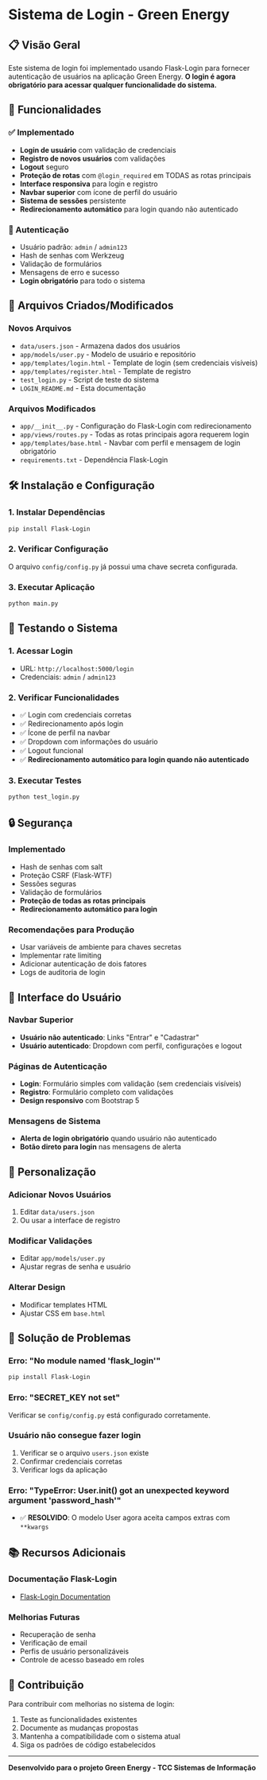 # Sistema de Login - Green Energy

## 📋 Visão Geral

Este sistema de login foi implementado usando Flask-Login para fornecer autenticação de usuários na aplicação Green Energy. **O login é agora obrigatório para acessar qualquer funcionalidade do sistema.**

## 🚀 Funcionalidades

### ✅ Implementado
- **Login de usuário** com validação de credenciais
- **Registro de novos usuários** com validações
- **Logout** seguro
- **Proteção de rotas** com `@login_required` em TODAS as rotas principais
- **Interface responsiva** para login e registro
- **Navbar superior** com ícone de perfil do usuário
- **Sistema de sessões** persistente
- **Redirecionamento automático** para login quando não autenticado

### 🔐 Autenticação
- Usuário padrão: `admin` / `admin123`
- Hash de senhas com Werkzeug
- Validação de formulários
- Mensagens de erro e sucesso
- **Login obrigatório** para todo o sistema

## 📁 Arquivos Criados/Modificados

### Novos Arquivos
- `data/users.json` - Armazena dados dos usuários
- `app/models/user.py` - Modelo de usuário e repositório
- `app/templates/login.html` - Template de login (sem credenciais visíveis)
- `app/templates/register.html` - Template de registro
- `test_login.py` - Script de teste do sistema
- `LOGIN_README.md` - Esta documentação

### Arquivos Modificados
- `app/__init__.py` - Configuração do Flask-Login com redirecionamento
- `app/views/routes.py` - Todas as rotas principais agora requerem login
- `app/templates/base.html` - Navbar com perfil e mensagem de login obrigatório
- `requirements.txt` - Dependência Flask-Login

## 🛠️ Instalação e Configuração

### 1. Instalar Dependências
```bash
pip install Flask-Login
```

### 2. Verificar Configuração
O arquivo `config/config.py` já possui uma chave secreta configurada.

### 3. Executar Aplicação
```bash
python main.py
```

## 🧪 Testando o Sistema

### 1. Acessar Login
- URL: `http://localhost:5000/login`
- Credenciais: `admin` / `admin123`

### 2. Verificar Funcionalidades
- ✅ Login com credenciais corretas
- ✅ Redirecionamento após login
- ✅ Ícone de perfil na navbar
- ✅ Dropdown com informações do usuário
- ✅ Logout funcional
- ✅ **Redirecionamento automático para login quando não autenticado**

### 3. Executar Testes
```bash
python test_login.py
```

## 🔒 Segurança

### Implementado
- Hash de senhas com salt
- Proteção CSRF (Flask-WTF)
- Sessões seguras
- Validação de formulários
- **Proteção de todas as rotas principais**
- **Redirecionamento automático para login**

### Recomendações para Produção
- Usar variáveis de ambiente para chaves secretas
- Implementar rate limiting
- Adicionar autenticação de dois fatores
- Logs de auditoria de login

## 🎨 Interface do Usuário

### Navbar Superior
- **Usuário não autenticado**: Links "Entrar" e "Cadastrar"
- **Usuário autenticado**: Dropdown com perfil, configurações e logout

### Páginas de Autenticação
- **Login**: Formulário simples com validação (sem credenciais visíveis)
- **Registro**: Formulário completo com validações
- **Design responsivo** com Bootstrap 5

### Mensagens de Sistema
- **Alerta de login obrigatório** quando usuário não autenticado
- **Botão direto para login** nas mensagens de alerta

## 🔧 Personalização

### Adicionar Novos Usuários
1. Editar `data/users.json`
2. Ou usar a interface de registro

### Modificar Validações
- Editar `app/models/user.py`
- Ajustar regras de senha e usuário

### Alterar Design
- Modificar templates HTML
- Ajustar CSS em `base.html`

## 🐛 Solução de Problemas

### Erro: "No module named 'flask_login'"
```bash
pip install Flask-Login
```

### Erro: "SECRET_KEY not set"
Verificar se `config/config.py` está configurado corretamente.

### Usuário não consegue fazer login
1. Verificar se o arquivo `users.json` existe
2. Confirmar credenciais corretas
3. Verificar logs da aplicação

### Erro: "TypeError: User.__init__() got an unexpected keyword argument 'password_hash'"
- ✅ **RESOLVIDO**: O modelo User agora aceita campos extras com `**kwargs`

## 📚 Recursos Adicionais

### Documentação Flask-Login
- [Flask-Login Documentation](https://flask-login.readthedocs.io/)

### Melhorias Futuras
- Recuperação de senha
- Verificação de email
- Perfis de usuário personalizáveis
- Controle de acesso baseado em roles

## 🤝 Contribuição

Para contribuir com melhorias no sistema de login:
1. Teste as funcionalidades existentes
2. Documente as mudanças propostas
3. Mantenha a compatibilidade com o sistema atual
4. Siga os padrões de código estabelecidos

---

**Desenvolvido para o projeto Green Energy - TCC Sistemas de Informação**
